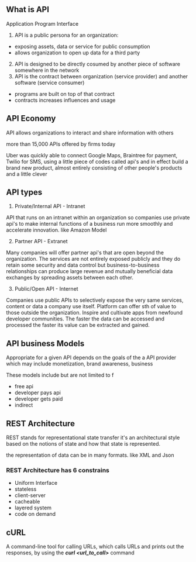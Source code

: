 ## What is API

Application Program Interface
1. API is a public persona for an organization:
+ exposing assets, data or service for public consumption
+ allows organization to open up data for a third party
2. API is designed to be directly cosumed by another piece of software somewhere in the network
3. API is the contract between organization (service provider) and another software (service consumer)
+ programs are built on top of that contract
+ contracts increases influences and usage

## API Economy
 
API allows organizations to interact and share information with others

more than 15,000 APIs offered by firms today

Uber was quickly able to connect Google Maps, Braintree for payment, Twilio for SMS, using a little piece of codes called 
api's and in effect build a brand new product, almost entirely consisting of other people's products and a little clever 

## API types

1. Private/Internal API - Intranet

API that runs on an intranet within an organization so companies use private
api's to make internal functions of a business run more smoothly and
accelerate innovation. like Amazon Model

2. Partner API - Extranet

Many companies will offer partner api's that are open beyond the
organization. The services are not entirely exposed publicly and they do
retain some security and data control but business-to-business relationships
can produce large revenue and mutually beneficial data exchanges by spreading
assets between each other. 

3.  Public/Open API - Internet

Companies use public APIs to selectively expose the very same services, content or
data a company use itself. Platform can offer sth of value to those outside the organization.
Inspire and cultivate apps from newfound developer communities. The faster the data can be accessed and processed the faster its
value can be extracted and gained.

## API business Models

Appropriate for a given API depends on the goals of the a
API provider which may include monetization, brand awareness, business

These models include but are not limited to f
+ free api
+ developer pays api
+ developer gets paid
+ indirect

## REST Architecture

REST stands for representational
state transfer it's an architectural style based on the notions of state and how that state is represented. 

the representation of data can be in many formats. like XML and Json 

### REST Architecture has 6 constrains
+ Uniform Interface
+ stateless
+ client-server
+ cacheable
+ layered system
+ code on demand

## cURL

A command-line tool for calling URLs, which calls URLs and prints out the responses, 
by using the ***curl <url_to_call>*** command
